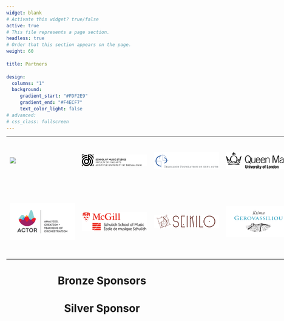 ```yaml
---
widget: blank
# Activate this widget? true/false
active: true
# This file represents a page section.
headless: true
# Order that this section appears on the page.
weight: 60

title: Partners

design:
  columns: "1"
  background: 
     gradient_start: "#FDF2E9"
     gradient_end: "#F4ECF7"
     text_color_light: false
# advanced:
# css_class: fullscreen
---
```


<div align="center">
  
<style type="text/css">
.tg  {border-collapse:collapse;border-spacing:0;margin:0px auto;}
.tg td{border-style:none;border-width:1px;font-family:inherit;font-size:inherit;
  overflow:hidden;padding:10px 9px;word-break:normal;}
.tg th{border-style:none;border-width:0px;font-family:inherit;
  font-weight:normal;overflow:hidden;padding:10px 9px;word-break:normal;}
@media screen and (max-width: 767px) {.tg {width: auto !important;}.tg col {width: auto !important;}.tg-wrap {overflow-x: auto;-webkit-overflow-scrolling: touch;margin: auto 0px;}}</style>
<div class="tg-wrap"><table class="tg" style="undefined;table-layout: fixed; width: 950px">
<colgroup>
<col style="width: 190px">
<col style="width: 190px">
<col style="width: 190px">
<col style="width: 190px">
<col style="width: 190px">
</colgroup>
<tbody>
  <tr> 
    <td><img class="logo" src="/timbre2023/media/logos/logo1.png"></td>
    <td><img class="logo" src="/assets/media/logos/logo-en.svg"></td>
    <td><img class="telog" src="/assets/media/logos/logo5.png"></td>
    <td><img class="qmul" src="/assets/media/logos/qmul.png"></td>
    <td><img class="uol" src="/assets/media/logos/logo3b.png"></td>
  </tr>
  <tr>
    <td><img class="actor" src="/assets/media/logos/logo4.png"></td>
    <td><img class="telog" src="/assets/media/logos/Schulich.png"></td> 
    <td><img class="qmul" src="/assets/media/logos/seikilo-upperlogo2.png"></td>
    <td><img class="actor" src="/assets/media/logos/Gerovassiliou.png"></td>
    <td><img class="actor" src="/assets/media/logos/thesstour2.png"></td>
  </tr>  
</tbody>
</table></div>



# Bronze Sponsors


# Silver Sponsor

  
</div>
